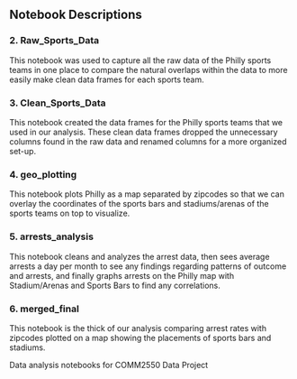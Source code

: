 ## Notebook Descriptions 

### 2. Raw_Sports_Data
This notebook was used to capture all the raw data of the Philly sports teams in one place to compare the natural overlaps within the data to more easily make clean data frames for each sports team.

### 3. Clean_Sports_Data
This notebook created the data frames for the Philly sports teams that we used in our analysis. These clean data frames dropped the unnecessary columns found in the raw data and renamed columns for a more organized set-up.

### 4. geo_plotting 
This notebook plots Philly as a map separated by zipcodes so that we can overlay the coordinates of the sports bars and stadiums/arenas of the sports teams on top to visualize.

### 5. arrests_analysis 
This notebook cleans and analyzes the arrest data, then sees average arrests a day per month to see any findings regarding patterns of outcome and arrests, and finally graphs arrests on the Philly map with Stadium/Arenas and Sports Bars to find any correlations.

### 6. merged_final 
This notebook is the thick of our analysis comparing arrest rates with zipcodes plotted on a map showing the placements of sports bars and stadiums.












Data analysis notebooks for COMM2550 Data Project
